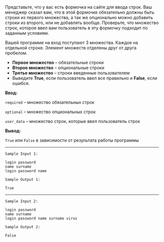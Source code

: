 Представьте, что у вас есть формочка на сайте для ввода строк. Ваш менеджер сказал вам, что в этой формочке обязательно должны быть строки из первого множества, а так же опционально можно добавить строки из второго, или не добавлять вообще. Проверьте, что множество строк, которое ввел вам пользователь в эту формочку подходит по заданным условиям.

Вашей программе на вход поступают 3 множества. Каждое на отдельной строке. Элемент множеств отделены друг от друга пробелом.

- **Первое множество** – обязательные строки
- **Второе множество** – опциональные строки
- **Третье множество** – строки введенные пользователем
- Выведите **True**, если пользователь ввел все правильно и **False**, если ошибся.

**Ввод:**

`required` – множество обязательных строк

`optional` – множество опциональных строк

`user_data` – множество строк, которые ввел пользователь строк

**Вывод:**

`True` или `False` в зависимости от результата работы программы
___
```
Sample Input 1:

login password
name surname
login password name
```
```
Sample Output 1:

True
```
___
```
Sample Input 2:

login password
name surname
login password name surname virus
```
```
Sample Output 2:

False
```